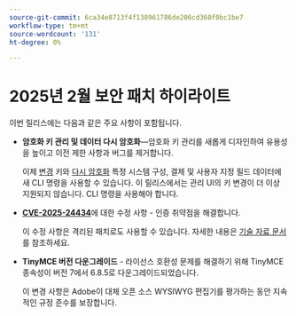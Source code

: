 ```yaml
---
source-git-commit: 6ca34e8713f4f138961786de206cd360f0bc1be7
workflow-type: tm+mt
source-wordcount: '131'
ht-degree: 0%

---
```

# 2025년 2월 보안 패치 하이라이트

이번 릴리스에는 다음과 같은 주요 사항이 포함됩니다.

* **암호화 키 관리 및 데이터 다시 암호화**—암호화 키 관리를 새롭게 디자인하여 유용성을 높이고 이전 제한 사항과 버그를 제거합니다.<!-- AC-12679 -->

  이제 [변경](https://experienceleague.adobe.com/en/docs/commerce-admin/systems/security/encryption-key) 키와 [다시 암호화](https://developer.adobe.com/commerce/php/development/security/data-encryption/) 특정 시스템 구성, 결제 및 사용자 지정 필드 데이터에 새 CLI 명령을 사용할 수 있습니다. 이 릴리스에서는 관리 UI의 키 변경이 더 이상 지원되지 않습니다. CLI 명령을 사용해야 합니다.

* **[CVE-2025-24434](https://nvd.nist.gov/vuln/detail/CVE-2025-24434)**&#x200B;에 대한 수정 사항 - 인증 취약점을 해결합니다.

  이 수정 사항은 격리된 패치로도 사용할 수 있습니다. 자세한 내용은 [기술 자료 문서](https://experienceleague.adobe.com/en/docs/commerce-knowledge-base/kb/troubleshooting/known-issues-patches-attached/security-update-available-for-adobe-commerce-apsb25-08)를 참조하세요.<!-- AC-12755 -->

* **TinyMCE 버전 다운그레이드** - 라이선스 호환성 문제를 해결하기 위해 TinyMCE 종속성이 버전 7에서 6.8.5로 다운그레이드되었습니다.

  이 변경 사항은 Adobe이 대체 오픈 소스 WYSIWYG 편집기를 평가하는 동안 지속적인 규정 준수를 보장합니다.
